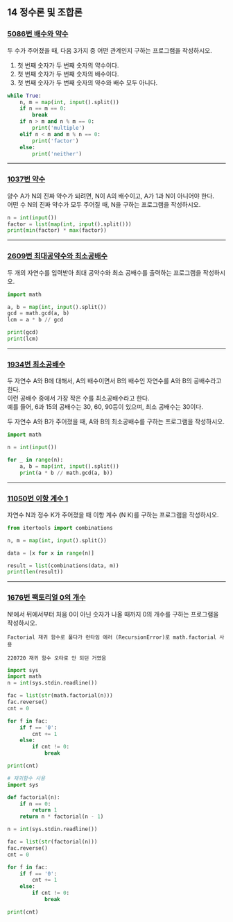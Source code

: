 ## 14 정수론 및 조합론

### [5086번 배수와 약수](https://www.acmicpc.net/problem/5086)

두 수가 주어졌을 때, 다음 3가지 중 어떤 관계인지 구하는 프로그램을 작성하시오.

1. 첫 번째 숫자가 두 번째 숫자의 약수이다.
2. 첫 번째 숫자가 두 번째 숫자의 배수이다.
3. 첫 번째 숫자가 두 번째 숫자의 약수와 배수 모두 아니다.

```python
while True:
    n, m = map(int, input().split())
    if n == m == 0:
        break
    if n > m and n % m == 0:
        print('multiple')
    elif n < m and m % n == 0:
        print('factor')
    else:
        print('neither')
```

---

### [1037번 약수](https://www.acmicpc.net/problem/1037)

양수 A가 N의 진짜 약수가 되려면, N이 A의 배수이고, A가 1과 N이 아니어야 한다.  
어떤 수 N의 진짜 약수가 모두 주어질 때, N을 구하는 프로그램을 작성하시오.

```python
n = int(input())
factor = list(map(int, input().split()))
print(min(factor) * max(factor))
```

---

### [2609번 최대공약수와 최소공배수](https://www.acmicpc.net/problem/2609)

두 개의 자연수를 입력받아 최대 공약수와 최소 공배수를 출력하는 프로그램을 작성하시오.

```python
import math

a, b = map(int, input().split())
gcd = math.gcd(a, b)
lcm = a * b // gcd

print(gcd)
print(lcm)
```

---

### [1934번 최소공배수](https://www.acmicpc.net/problem/1934)

두 자연수 A와 B에 대해서, A의 배수이면서 B의 배수인 자연수를 A와 B의 공배수라고 한다.  
이런 공배수 중에서 가장 작은 수를 최소공배수라고 한다.  
예를 들어, 6과 15의 공배수는 30, 60, 90등이 있으며, 최소 공배수는 30이다.

두 자연수 A와 B가 주어졌을 때, A와 B의 최소공배수를 구하는 프로그램을 작성하시오.

```python
import math

n = int(input())

for _ in range(n):
    a, b = map(int, input().split())
    print(a * b // math.gcd(a, b))
```

---

### [11050번 이항 계수 1](https://www.acmicpc.net/problem/11050)

자연수 N과 정수 K가 주어졌을 때 이항 계수 (N K)를 구하는 프로그램을 작성하시오.

```python
from itertools import combinations

n, m = map(int, input().split())

data = [x for x in range(n)]

result = list(combinations(data, m))
print(len(result))
```

---

### [1676번 팩토리얼 0의 개수](https://www.acmicpc.net/problem/1676)

N!에서 뒤에서부터 처음 0이 아닌 숫자가 나올 때까지 0의 개수를 구하는 프로그램을 작성하시오.

```text
Factorial 재귀 함수로 풀다가 런타임 에러 (RecursionError)로 math.factorial 사용

220720 재귀 함수 오타로 안 되던 거였음
```

```python
import sys
import math
n = int(sys.stdin.readline())

fac = list(str(math.factorial(n)))
fac.reverse()
cnt = 0

for f in fac:
    if f == '0':
        cnt += 1
    else:
        if cnt != 0:
            break

print(cnt)
```

```python
# 재귀함수 사용
import sys

def factorial(n):
    if n == 0:
        return 1
    return n * factorial(n - 1)

n = int(sys.stdin.readline())

fac = list(str(factorial(n)))
fac.reverse()
cnt = 0

for f in fac:
    if f == '0':
        cnt += 1
    else:
        if cnt != 0:
            break

print(cnt)
```
